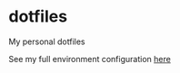 # dotfiles

<p>My personal dotfiles</p>

See my full environment configuration [here](https://github.com/gnulll/Development-environment)

